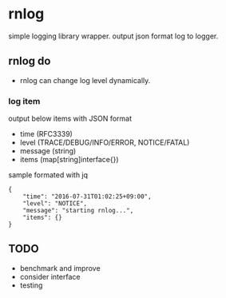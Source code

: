 rnlog
===

simple logging library wrapper.
output json format log to logger.

## rnlog do

- rnlog can change log level dynamically.

### log item

output below items with JSON format
- time (RFC3339)
- level (TRACE/DEBUG/INFO/ERROR, NOTICE/FATAL)
- message (string)
- items (map[string]interface{})

sample formated with jq
```
{
    "time": "2016-07-31T01:02:25+09:00",
    "level": "NOTICE",
    "message": "starting rnlog...",
    "items": {}
}
```

## TODO

- benchmark and improve
- consider interface
- testing
